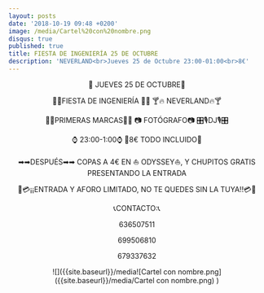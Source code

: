 ```yaml
---
layout: posts
date: '2018-10-19 09:48 +0200'
image: /media/Cartel%20con%20nombre.png
disqus: true
published: true
title: FIESTA DE INGENIERÍA 25 DE OCTUBRE
description: 'NEVERLAND<br>Jueves 25 de Octubre 23:00-01:00<br>8€'
---
```

<style>
p{
text-align: center;
}
</style>

📆 JUEVES 25 DE OCTUBRE📆

🍻🎉FIESTA DE INGENIERÍA 🎉🍻
🍸🔥 NEVERLAND🔥🍸

🍹🍾PRIMERAS MARCAS🍾🍷
📷 FOTÓGRAFO📷
🎛🎙DJ🎙🎛

⌚ 23:00-1:00⌚
💸8€ TODO INCLUIDO💸

➡➡DESPUÉS➡➡ 
COPAS A 4€ EN ⛵ ODYSSEY⛵, Y CHUPITOS GRATIS PRESENTANDO LA ENTRADA

📢💳¡¡ENTRADA Y AFORO LIMITADO, NO TE QUEDES SIN LA TUYA!!💳📢

📞CONTACTO:📞

636507511

699506810

679337632

![]({{site.baseurl}}/media![Cartel con nombre.png]({{site.baseurl}}/media/Cartel con nombre.png)
)
